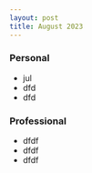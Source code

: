 ```yaml
---
layout: post
title: August 2023
---
```


### Personal

- jul
- dfd
- dfd

### Professional

- dfdf
- dfdf
- dfdf